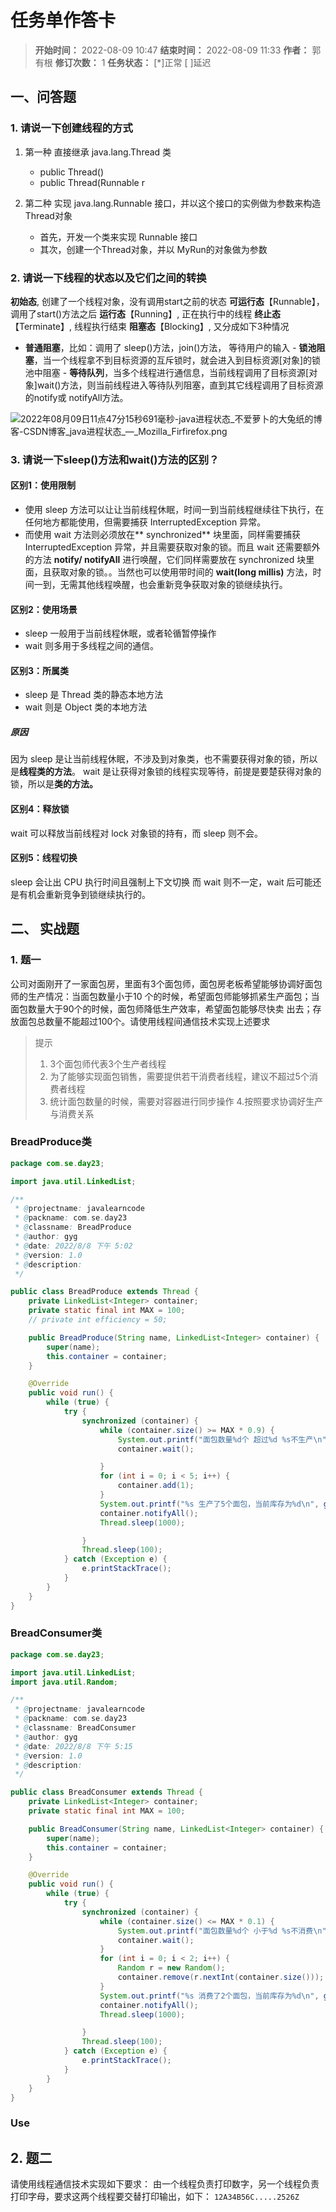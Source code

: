 [//]: # (注释
  Date: 2022-08-09 11:32:41
  LastEditors: gyg
  LastEditTime: 2022-08-09 11:59:53
  FilePath: \note\markdown\郭有根-第二十三章作业.md
)

# 任务单作答卡

>**开始时间：** 2022-08-09 10:47 **结束时间：** 2022-08-09 11:33
**作者：** 郭有根 **修订次数：** 1 **任务状态：** [*]正常 [ ]延迟

## 一、问答题

### 1. 请说一下创建线程的方式

1. 第一种 直接继承 java.lang.Thread 类

   - public Thread()
   - public Thread(Runnable r

2. 第二种 实现 java.lang.Runnable 接口，并以这个接口的实例做为参数来构造 Thread对象

   - 首先，开发一个类来实现 Runnable 接口
   - 其次，创建一个Thread对象，并以 MyRun的对象做为参数

### 2. 请说一下线程的状态以及它们之间的转换

**初始态**, 创建了一个线程对象，没有调用start之前的状态
**可运行态**【Runnable】，调用了start()方法之后
**运行态**【Running】, 正在执行中的线程
**终止态**【Terminate】, 线程执行结束
**阻塞态**【Blocking】, 又分成如下3种情况

   - **普通阻塞**，比如：调用了 sleep()方法，join()方法， 等待用户的输入
    - **锁池阻塞**，当一个线程拿不到目标资源的互斥锁时，就会进入到目标资源[对象]的锁池中阻塞
    - **等待队列**，当多个线程进行通信息，当前线程调用了目标资源[对象]wait()方法，则当前线程进入等待队列阻塞，直到其它线程调用了目标资源的notify或 notifyAll方法。

![2022年08月09日11点47分15秒691毫秒-java进程状态_不爱萝卜的大兔纸的博客-CSDN博客_java进程状态_—_Mozilla_Firfirefox.png](https://s2.loli.net/2022/08/09/HuXpI1roRS2MA9J.png)

### 3. 请说一下sleep()方法和wait()方法的区别？

#### 区别1：使用限制

- 使用 sleep 方法可以让让当前线程休眠，时间一到当前线程继续往下执行，在任何地方都能使用，但需要捕获 InterruptedException 异常。
- 而使用 wait 方法则必须放在** synchronized** 块里面，同样需要捕获 InterruptedException 异常，并且需要获取对象的锁。而且 wait 还需要额外的方法 **notify/ notifyAll** 进行唤醒，它们同样需要放在 synchronized 块里面，且获取对象的锁。。当然也可以使用带时间的 **wait(long millis)** 方法，时间一到，无需其他线程唤醒，也会重新竞争获取对象的锁继续执行。

#### 区别2：使用场景

- sleep 一般用于当前线程休眠，或者轮循暂停操作
- wait 则多用于多线程之间的通信。

#### 区别3：所属类

- sleep 是 Thread 类的静态本地方法
- wait 则是 Object 类的本地方法

##### 原因

因为 sleep 是让当前线程休眠，不涉及到对象类，也不需要获得对象的锁，所以是**线程类的方法**。
wait 是让获得对象锁的线程实现等待，前提是要楚获得对象的锁，所以是**类的方法。**

#### 区别4：释放锁

wait 可以释放当前线程对 lock 对象锁的持有，而 sleep 则不会。

#### 区别5：线程切换

sleep 会让出 CPU 执行时间且强制上下文切换
而 wait 则不一定，wait 后可能还是有机会重新竞争到锁继续执行的。

## 二、 实战题

### 1. 题一

公司对面刚开了一家面包房，里面有3个面包师，面包房老板希望能够协调好面包师的生产情况：当面包数量小于10
个的时候，希望面包师能够抓紧生产面包；当面包数量大于90个的时候，面包师降低生产效率，希望面包能够尽快卖
出去；存放面包总数量不能超过100个。请使用线程间通信技术实现上述要求

> 提示
>
> 1. 3个面包师代表3个生产者线程
> 2. 为了能够实现面包销售，需要提供若干消费者线程，建议不超过5个消费者线程
> 3. 统计面包数量的时候，需要对容器进行同步操作
> 4.按照要求协调好生产与消费关系

### BreadProduce类

```java
package com.se.day23;

import java.util.LinkedList;

/**
 * @projectname: javalearncode
 * @packname: com.se.day23
 * @classname: BreadProduce
 * @author: gyg
 * @date: 2022/8/8 下午 5:02
 * @version: 1.0
 * @description:
 */

public class BreadProduce extends Thread {
    private LinkedList<Integer> container;
    private static final int MAX = 100;
    // private int efficiency = 50;

    public BreadProduce(String name, LinkedList<Integer> container) {
        super(name);
        this.container = container;
    }

    @Override
    public void run() {
        while (true) {
            try {
                synchronized (container) {
                    while (container.size() >= MAX * 0.9) {
                        System.out.printf("面包数量%d个 超过%d %s不生产\n", container.size(), (int)(MAX * 0.9), getName());
                        container.wait();

                    }
                    for (int i = 0; i < 5; i++) {
                        container.add(1);
                    }
                    System.out.printf("%s 生产了5个面包，当前库存为%d\n", getName(), container.size());
                    container.notifyAll();
                    Thread.sleep(1000);

                }
                Thread.sleep(100);
            } catch (Exception e) {
                e.printStackTrace();
            }
        }
    }
}
```

### BreadConsumer类

```java
package com.se.day23;

import java.util.LinkedList;
import java.util.Random;

/**
 * @projectname: javalearncode
 * @packname: com.se.day23
 * @classname: BreadConsumer
 * @author: gyg
 * @date: 2022/8/8 下午 5:15
 * @version: 1.0
 * @description:
 */

public class BreadConsumer extends Thread {
    private LinkedList<Integer> container;
    private static final int MAX = 100;

    public BreadConsumer(String name, LinkedList<Integer> container) {
        super(name);
        this.container = container;
    }

    @Override
    public void run() {
        while (true) {
            try {
                synchronized (container) {
                    while (container.size() <= MAX * 0.1) {
                        System.out.printf("面包数量%d个 小于%d %s不消费\n", container.size(), (int)(MAX * 0.1), getName());
                        container.wait();
                    }
                    for (int i = 0; i < 2; i++) {
                        Random r = new Random();
                        container.remove(r.nextInt(container.size()));
                    }
                    System.out.printf("%s 消费了2个面包，当前库存为%d\n", getName(), container.size());
                    container.notifyAll();
                    Thread.sleep(1000);

                }
                Thread.sleep(100);
            } catch (Exception e) {
                e.printStackTrace();
            }
        }
    }
}
```

### Use


## 2. 题二

请使用线程通信技术实现如下要求：
由一个线程负责打印数字，另一个线程负责打印字母，要求这两个线程要交替打印输出，如下：
`12A34B56C.....2526Z`

